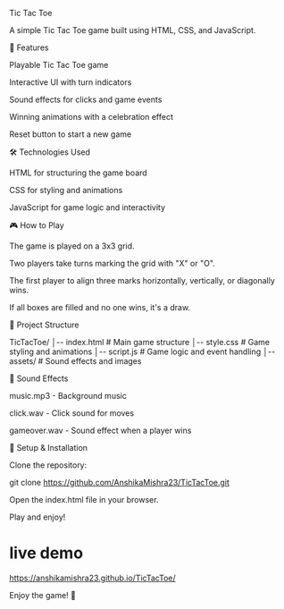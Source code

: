 Tic Tac Toe

A simple Tic Tac Toe game built using HTML, CSS, and JavaScript.

🚀 Features

Playable Tic Tac Toe game

Interactive UI with turn indicators

Sound effects for clicks and game events

Winning animations with a celebration effect

Reset button to start a new game

🛠️ Technologies Used

HTML for structuring the game board

CSS for styling and animations

JavaScript for game logic and interactivity

🎮 How to Play

The game is played on a 3x3 grid.

Two players take turns marking the grid with "X" or "O".

The first player to align three marks horizontally, vertically, or diagonally wins.

If all boxes are filled and no one wins, it's a draw.

📂 Project Structure

TicTacToe/
│-- index.html     # Main game structure
│-- style.css      # Game styling and animations
│-- script.js      # Game logic and event handling
│-- assets/        # Sound effects and images

🎵 Sound Effects

music.mp3 - Background music

click.wav - Click sound for moves

gameover.wav - Sound effect when a player wins

📌 Setup & Installation

Clone the repository:

git clone https://github.com/AnshikaMishra23/TicTacToe.git

Open the index.html file in your browser.

Play and enjoy!


# live demo 

https://anshikamishra23.github.io/TicTacToe/


Enjoy the game! 🎉
